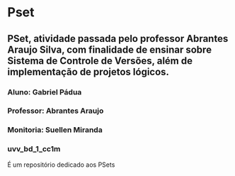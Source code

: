 # Pset 

## PSet, atividade passada pelo professor Abrantes Araujo Silva, com finalidade de ensinar sobre Sistema de Controle de Versões, além de implementação de projetos lógicos.

### Aluno: Gabriel Pádua
### Professor: Abrantes Araujo
### Monitoria: Suellen Miranda

### uvv_bd_1_cc1m
É um repositório dedicado aos PSets
